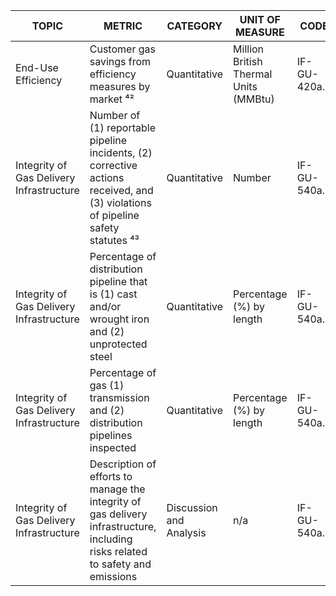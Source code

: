 | TOPIC | METRIC | CATEGORY | UNIT OF MEASURE | CODE |
|-------|--------|----------|-----------------|------|
| End-Use Efficiency | Customer gas savings from efficiency measures by market ⁴² | Quantitative | Million British Thermal Units (MMBtu) | IF-GU-420a.2 |
| Integrity of Gas Delivery Infrastructure | Number of (1) reportable pipeline incidents, (2) corrective actions received, and (3) violations of pipeline safety statutes ⁴³ | Quantitative | Number | IF-GU-540a.1 |
| Integrity of Gas Delivery Infrastructure | Percentage of distribution pipeline that is (1) cast and/or wrought iron and (2) unprotected steel | Quantitative | Percentage (%) by length | IF-GU-540a.2 |
| Integrity of Gas Delivery Infrastructure | Percentage of gas (1) transmission and (2) distribution pipelines inspected | Quantitative | Percentage (%) by length | IF-GU-540a.3 |
| Integrity of Gas Delivery Infrastructure | Description of efforts to manage the integrity of gas delivery infrastructure, including risks related to safety and emissions | Discussion and Analysis | n/a | IF-GU-540a.4 |